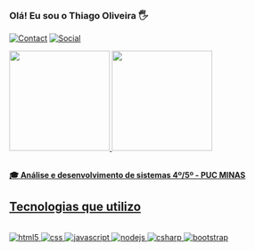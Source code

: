 ### Olá! Eu sou o Thiago Oliveira 🖐️
  
[![Contact](https://img.shields.io/badge/Gmail-D14836?style=for-the-badge&logo=gmail&logoColor=white)](mailto:thiago.souza.1138412@sga.pucminas.br) [![Social](https://img.shields.io/badge/LinkedIn-0077B5?style=for-the-badge&logo=linkedin&logoColor=white)](https://www.linkedin.com/in/thiaggliveira/)
<br/>
<div align="left">
  <a href="https://github.com/ThiagoOliveiraQ">
  <img height="180em" src="https://github-readme-stats.vercel.app/api?username=ThiagoOliveiraQ&theme=github_dark&show_icons=true"/>
  <img height="180em" src="https://github-readme-stats.vercel.app/api/top-langs/?username=luisacoutinho06&layout=compact&langs_count=7&theme=github_dark"/>
</div>
</div>
<br>
     
**🎓 Análise e desenvolvimento de sistemas 4º/5º - PUC MINAS**

## Tecnologias que utilizo

<div style="display: inline_block"><br/>
   <img aling="center" alt="html5" src="https://img.shields.io/badge/HTML5-E34F26?style=for-the-badge&logo=html5&logoColor=white">
   <img aling="center" alt="css" src="https://img.shields.io/badge/CSS3-1572B6?style=for-the-badge&logo=css3&logoColor=white">
   <img aling="center" alt="javascript" src="https://img.shields.io/badge/JavaScript-F7DF1E?style=for-the-badge&logo=javascript&logoColor=black">
   <img aling="center" alt="nodejs" src="https://img.shields.io/badge/Node.js-43853D?style=for-the-badge&logo=node.js&logoColor=white">
   <img aling="center" alt="csharp" src="https://img.shields.io/badge/C%23-239120?style=for-the-badge&logo=c-sharp&logoColor=white">
   <img aling="center" alt="bootstrap" src="https://img.shields.io/badge/Bootstrap-563D7C?style=for-the-badge&logo=bootstrap&logoColor=white">
</div>
